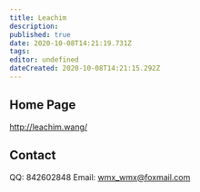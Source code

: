 ```yaml
---
title: Leachim
description: 
published: true
date: 2020-10-08T14:21:19.731Z
tags: 
editor: undefined
dateCreated: 2020-10-08T14:21:15.292Z
---
```




## Home Page
http://leachim.wang/

## Contact
QQ: 842602848
Email: wmx_wmx@foxmail.com